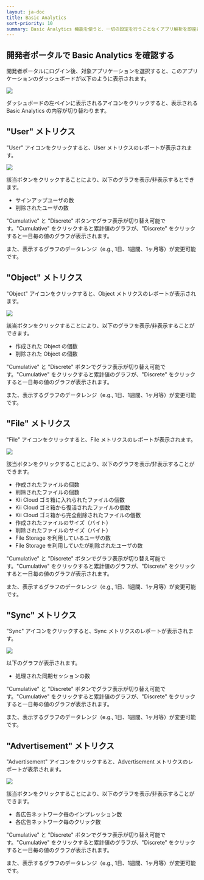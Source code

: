 ```yaml
---
layout: ja-doc
title: Basic Analytics
sort-priority: 10
summary: Basic Analytics 機能を使うと、一切の設定を行うことなくアプリ解析を即座に行うことができます。全ての解析結果は自動的に集計され、開発者ポータル上にて確認することができます。
---
```

## 開発者ポータルで Basic Analytics を確認する

開発者ポータルにログイン後、対象アプリケーションを選択すると、このアプリケーションのダッシュボードが以下のように表示されます。

![](01.png)

ダッシュボードの左ペインに表示されるアイコンをクリックすると、表示される Basic Analytics の内容が切り替わります。

## "User" メトリクス

"User" アイコンをクリックすると、User メトリクスのレポートが表示されます。

![](02.png)

該当ボタンをクリックすることにより、以下のグラフを表示/非表示するとできます。

* サインアップユーザの数
* 削除されたユーザの数

"Cumulative" と "Discrete" ボタンでグラフ表示が切り替え可能です。"Cumulative" をクリックすると累計値のグラフが、"Discrete" をクリックすると一日毎の値のグラフが表示されます。

また、表示するグラフのデータレンジ（e.g., 1日、1週間、1ヶ月等）が変更可能です。

## "Object" メトリクス

"Object" アイコンをクリックすると、Object メトリクスのレポートが表示されます。

![](03.png)

該当ボタンをクリックすることにより、以下のグラフを表示/非表示することができます。

* 作成された Object の個数
* 削除された Object の個数

"Cumulative" と "Discrete" ボタンでグラフ表示が切り替え可能です。"Cumulative" をクリックすると累計値のグラフが、"Discrete" をクリックすると一日毎の値のグラフが表示されます。

また、表示するグラフのデータレンジ（e.g., 1日、1週間、1ヶ月等）が変更可能です。

## "File" メトリクス

"File" アイコンをクリックすると、File メトリクスのレポートが表示されます。

![](04.png)

該当ボタンをクリックすることにより、以下のグラフを表示/非表示することができます。

* 作成されたファイルの個数
* 削除されたファイルの個数
* KIi Cloud ゴミ箱に入れられたファイルの個数
* Kii Cloud ゴミ箱から復活されたファイルの個数
* Kii Cloud ゴミ箱から完全削除されたファイルの個数
* 作成されたファイルのサイズ（バイト）
* 削除されたファイルのサイズ（バイト）
* File Storage を利用しているユーザの数
* File Storage を利用していたが削除されたユーザの数

"Cumulative" と "Discrete" ボタンでグラフ表示が切り替え可能です。"Cumulative" をクリックすると累計値のグラフが、"Discrete" をクリックすると一日毎の値のグラフが表示されます。

また、表示するグラフのデータレンジ（e.g., 1日、1週間、1ヶ月等）が変更可能です。

## "Sync" メトリクス

"Sync" アイコンをクリックすると、Sync メトリクスのレポートが表示されます。

![](05.png)

以下のグラフが表示されます。

* 処理された同期セッションの数

"Cumulative" と "Discrete" ボタンでグラフ表示が切り替え可能です。"Cumulative" をクリックすると累計値のグラフが、"Discrete" をクリックすると一日毎の値のグラフが表示されます。

また、表示するグラフのデータレンジ（e.g., 1日、1週間、1ヶ月等）が変更可能です。

## "Advertisement" メトリクス

"Advertisement" アイコンをクリックすると、Advertisement メトリクスのレポートが表示されます。

![](06.png)

該当ボタンをクリックすることにより、以下のグラフを表示/非表示することができます。

* 各広告ネットワーク毎のインプレッション数
* 各広告ネットワーク毎のクリック数

"Cumulative" と "Discrete" ボタンでグラフ表示が切り替え可能です。"Cumulative" をクリックすると累計値のグラフが、"Discrete" をクリックすると一日毎の値のグラフが表示されます。

また、表示するグラフのデータレンジ（e.g., 1日、1週間、1ヶ月等）が変更可能です。
